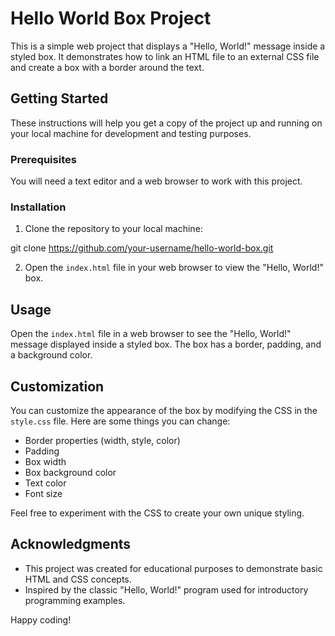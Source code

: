 # Hello World Box Project

This is a simple web project that displays a "Hello, World!" message inside a styled box. It demonstrates how to link an HTML file to an external CSS file and create a box with a border around the text.

## Getting Started

These instructions will help you get a copy of the project up and running on your local machine for development and testing purposes.

### Prerequisites

You will need a text editor and a web browser to work with this project.

### Installation

1. Clone the repository to your local machine:

git clone https://github.com/your-username/hello-world-box.git

2. Open the `index.html` file in your web browser to view the "Hello, World!" box.

## Usage

Open the `index.html` file in a web browser to see the "Hello, World!" message displayed inside a styled box. The box has a border, padding, and a background color.

## Customization

You can customize the appearance of the box by modifying the CSS in the `style.css` file. Here are some things you can change:

- Border properties (width, style, color)
- Padding
- Box width
- Box background color
- Text color
- Font size

Feel free to experiment with the CSS to create your own unique styling.

## Acknowledgments

- This project was created for educational purposes to demonstrate basic HTML and CSS concepts.
- Inspired by the classic "Hello, World!" program used for introductory programming examples.

Happy coding!